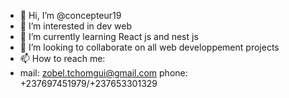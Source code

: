 - 👋 Hi, I’m @concepteur19
- 👀 I’m interested in dev web 
- 🌱 I’m currently learning React js and nest js
- 💞️ I’m looking to collaborate on all web developpement projects
- 📫 How to reach me:
- mail: zobel.tchomgui@gmail.com phone: +237697451979/+237653301329

<!---
concepteur19/concepteur19 is a ✨ special ✨ repository because its `README.md` (this file) appears on your GitHub profile.
You can click the Preview link to take a look at your changes.
--->

